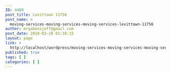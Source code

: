 ```yaml
---
ID: 4409
post_title: Levittown 11756
post_name: >
  moving-services-moving-services-moving-services-levittown-11756
author: mrgabonijeff@gmail.com
post_date: 2018-03-28 01:38:15
layout: page
link: >
  http://localhost/wordpress/moving-services-moving-services-moving-services-levittown-11756/
published: true
tags: [ ]
categories: [ ]
---
```


